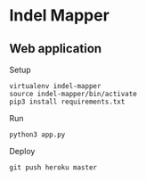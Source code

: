 # Indel Mapper

## Web application

Setup

```
virtualenv indel-mapper
source indel-mapper/bin/activate
pip3 install requirements.txt
```
Run

```
python3 app.py
```

Deploy

```
git push heroku master
```
